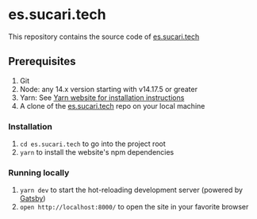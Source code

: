 # es.sucari.tech

This repository contains the source code of [es.sucari.tech](https://es.sucari.tech/)

## Prerequisites

1. Git
2. Node: any 14.x version starting with v14.17.5 or greater
3. Yarn: See [Yarn website for installation instructions](https://classic.yarnpkg.com/lang/en/docs/install/)
4. A clone of the [es.sucari.tech](https://github.com/SucariTech/es.sucari.tech) repo on your local machine

### Installation

1. ```cd es.sucari.tech``` to go into the project root
2. ```yarn``` to install the website's npm dependencies

### Running locally

1. ```yarn dev``` to start the hot-reloading development server (powered by [Gatsby](https://www.gatsbyjs.com/))
2. ```open http://localhost:8000/``` to open the site in your favorite browser